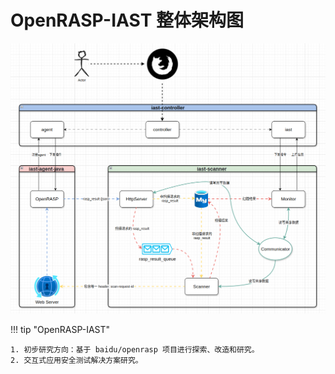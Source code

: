 # OpenRASP-IAST 整体架构图

![整体架构图](整体架构图.png)

!!! tip "OpenRASP-IAST"

    1. 初步研究方向：基于 baidu/openrasp 项目进行探索、改造和研究。
    2. 交互式应用安全测试解决方案研究。
